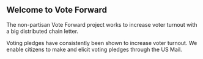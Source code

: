 ## Welcome to Vote Forward 

The non-partisan Vote Forward project works to increase voter turnout with a big
distributed chain letter.

Voting pledges have consistently been shown to increase voter turnout. We enable citizens to make and elicit voting pledges through the US Mail.
